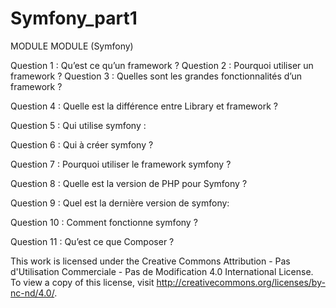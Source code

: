 # Symfony_part1
MODULE
MODULE
(Symfony)

Question 1 : 
Qu’est ce qu’un framework ?
Question 2 : 
Pourquoi utiliser un framework ?
Question 3 :
Quelles sont les grandes fonctionnalités d’un framework ?
 
Question 4 :
Quelle est la différence entre Library et framework ?
 
Question 5 :
Qui utilise symfony :

Question 6 :
Qui à créer symfony ?

Question 7 :
Pourquoi utiliser le framework symfony ?

Question 8 :
Quelle est la version de PHP pour Symfony ?

Question 9 :
Quel est la dernière version de symfony:


Question 10 :
Comment fonctionne symfony ?

Question 11 :
Qu’est ce que Composer ?

This work is licensed under the Creative Commons Attribution - Pas d'Utilisation Commerciale - Pas de Modification 4.0 International License. To view a copy of this license, visit
http://creativecommons.org/licenses/by-nc-nd/4.0/.







